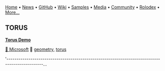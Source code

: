 [Home](https://qb64.com) • [News](/news.html) • [GitHub](/github.html) • [Wiki](/wiki.html) • [Samples](/samples.html) • [Media](/media.html) • [Community](/community.html) • [Rolodex](/rolodex.html) • [More...](/more.html)

## TORUS

**[Torus Demo](torus-demo/index)**

[🐝 Microsoft](microsoft) 🔗 [geometry](geometry), [torus](torus)

'------------------------------------------------------------------------------------------------...
